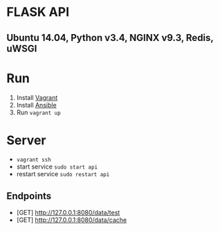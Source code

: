 # FLASK API
## Ubuntu 14.04, Python v3.4, NGINX v9.3, Redis, uWSGI

# Run
1) Install [Vagrant](https://www.vagrantup.com/docs/installation/)
2) Install [Ansible](http://docs.ansible.com/ansible/intro_installation.html)
3) Run `vagrant up`

# Server
- `vagrant ssh`
- start service `sudo start api`
- restart service `sudo restart api`


## Endpoints 
- [GET] http://127.0.0.1:8080/data/test
- [GET] http://127.0.0.1:8080/data/cache